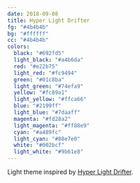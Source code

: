 ```yaml
---
date: 2018-09-08
title: Hyper Light Drifter
fg: "#4b4b4b"
bg: "#ffffff"
cc: "#4b4b4b"
colors:
  black: "#692fd5"
  light_black: "#a4b6da"
  red: "#e22b75"
  light_red: "#fc9494"
  green: "#01c8ba"
  light_green: "#74efa9"
  yellow: "#fc89a1"
  light_yellow: "#ffca66"
  blue: "#2199ff"
  light_blue: "#7daaff"
  magenta: "#fd28a2"
  light_magenta: "#ff88e9"
  cyan: "#a489fc"
  light_cyan: "#88e7e0"
  white: "#002bcf"
  light_white: "#9b61e8"
---
```


Light theme inspired by [Hyper Light Drifter](https://en.wikipedia.org/wiki/Hyper_Light_Drifter).
